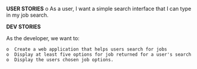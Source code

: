 **USER STORIES**
	o As a user, I want a simple search interface that I can type in my job search.


**DEV STORIES**

As the developer, we want to:

	o  Create a web application that helps users search for jobs
	o  Display at least five options for job returned for a user's search
	o  Display the users chosen job options.
